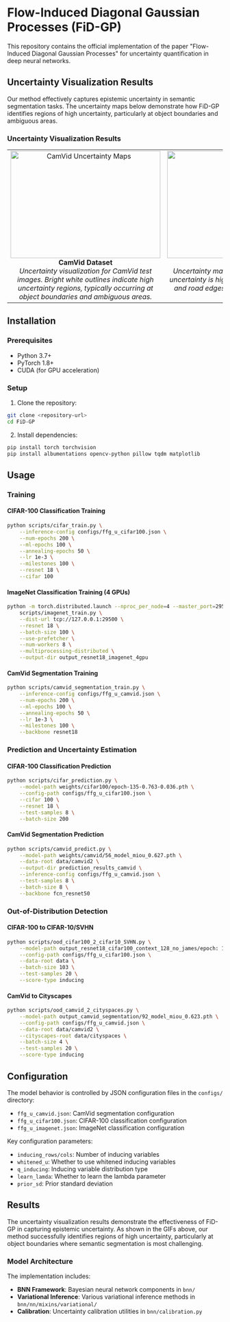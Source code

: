 # Flow-Induced Diagonal Gaussian Processes (FiD-GP)

This repository contains the official implementation of the paper "Flow-Induced Diagonal Gaussian Processes" for uncertainty quantification in deep neural networks.

## Uncertainty Visualization Results

Our method effectively captures epistemic uncertainty in semantic segmentation tasks. The uncertainty maps below demonstrate how FiD-GP identifies regions of high uncertainty, particularly at object boundaries and ambiguous areas.

### Uncertainty Visualization Results

<table>
<tr>
<td align="center" style="width: 40%;">
<img src="gif/camvid_uncertainty_maps.gif" style="width: 350px; height: 250px; object-fit: cover;" alt="CamVid Uncertainty Maps">
<br>
<strong>CamVid Dataset</strong>
<br>
<em>Uncertainty visualization for CamVid test images. Bright white outlines indicate high uncertainty regions, typically occurring at object boundaries and ambiguous areas.</em>
</td>
<td align="center" style="width: 60%;">
<img src="gif/lindau_uncertainty_maps.gif" style="width: 500px; height: 250px; object-fit: cover;" alt="Lindau Uncertainty Maps">
<br>
<strong>Lindau Driving Sequence</strong>
<br>
<em>Uncertainty maps for the Lindau driving sequence. Notice how uncertainty is higher at object boundaries (cars, trees, buildings) and road edges, where the model is less confident about pixel classifications.</em>
</td>
</tr>
</table>


## Installation

### Prerequisites

- Python 3.7+
- PyTorch 1.8+
- CUDA (for GPU acceleration)

### Setup

1. Clone the repository:
```bash
git clone <repository-url>
cd FiD-GP
```

2. Install dependencies:
```bash
pip install torch torchvision
pip install albumentations opencv-python pillow tqdm matplotlib
```

## Usage

### Training


#### CIFAR-100 Classification Training
```bash
python scripts/cifar_train.py \
    --inference-config configs/ffg_u_cifar100.json \
    --num-epochs 200 \
    --ml-epochs 100 \
    --annealing-epochs 50 \
    --lr 1e-3 \
    --milestones 100 \
    --resnet 18 \
    --cifar 100
```

#### ImageNet Classification Training (4 GPUs)
```bash
python -m torch.distributed.launch --nproc_per_node=4 --master_port=29500 \
    scripts/imagenet_train.py \
    --dist-url tcp://127.0.0.1:29500 \
    --resnet 18 \
    --batch-size 100 \
    --use-prefetcher \
    --num-workers 8 \
    --multiprocessing-distributed \
    --output-dir output_resnet18_imagenet_4gpu
```

#### CamVid Segmentation Training
```bash
python scripts/camvid_segmentation_train.py \
    --inference-config configs/ffg_u_camvid.json \
    --num-epochs 200 \
    --ml-epochs 100 \
    --annealing-epochs 50 \
    --lr 1e-3 \
    --milestones 100 \
    --backbone resnet18
```

### Prediction and Uncertainty Estimation



#### CIFAR-100 Classification Prediction
```bash
python scripts/cifar_prediction.py \
    --model-path weights/cifar100/epoch-135-0.763-0.036.pth \
    --config-path configs/ffg_u_cifar100.json \
    --cifar 100 \
    --resnet 18 \
    --test-samples 8 \
    --batch-size 200
```

#### CamVid Segmentation Prediction
```bash
python scripts/camvid_predict.py \
    --model-path weights/camvid/56_model_miou_0.627.pth \
    --data-root data/camvid2 \
    --output-dir prediction_results_camvid \
    --inference-config configs/ffg_u_camvid.json \
    --test-samples 8 \
    --batch-size 8 \
    --backbone fcn_resnet50
```


### Out-of-Distribution Detection

#### CIFAR-100 to CIFAR-10/SVHN
```bash
python scripts/ood_cifar100_2_cifar10_SVHN.py \
    --model-path output_resnet18_cifar100_context_128_no_james/epoch: 135-0.763-0.036 \
    --config-path configs/ffg_u_cifar100.json \
    --data-root data \
    --batch-size 103 \
    --test-samples 20 \
    --score-type inducing
```

#### CamVid to Cityscapes
```bash
python scripts/ood_camvid_2_cityspaces.py \
    --model-path output_camvid_segmentation/92_model_miou_0.623.pth \
    --config-path configs/ffg_u_camvid.json \
    --data-root data/camvid2 \
    --cityscapes-root data/cityspaces \
    --batch-size 4 \
    --test-samples 20 \
    --score-type inducing
```

## Configuration

The model behavior is controlled by JSON configuration files in the `configs/` directory:

- `ffg_u_camvid.json`: CamVid segmentation configuration
- `ffg_u_cifar100.json`: CIFAR-100 classification configuration
- `ffg_u_imagenet.json`: ImageNet classification configuration

Key configuration parameters:
- `inducing_rows/cols`: Number of inducing variables
- `whitened_u`: Whether to use whitened inducing variables
- `q_inducing`: Inducing variable distribution type
- `learn_lamda`: Whether to learn the lambda parameter
- `prior_sd`: Prior standard deviation

## Results

The uncertainty visualization results demonstrate the effectiveness of FiD-GP in capturing epistemic uncertainty. As shown in the GIFs above, our method successfully identifies regions of high uncertainty, particularly at object boundaries where semantic segmentation is most challenging.

### Model Architecture

The implementation includes:
- **BNN Framework**: Bayesian neural network components in `bnn/`
- **Variational Inference**: Various variational inference methods in `bnn/nn/mixins/variational/`
- **Calibration**: Uncertainty calibration utilities in `bnn/calibration.py`



